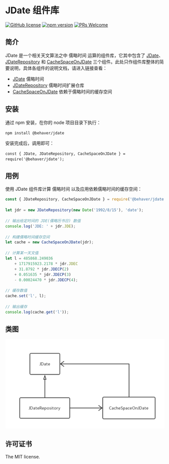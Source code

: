 # JDate 组件库

[![GitHub license](https://img.shields.io/badge/license-MIT-brightgreen.svg)](#) [![npm version](https://img.shields.io/npm/v/react.svg?style=flat)](https://www.npmjs.com/package/@behaver/angle) [![PRs Welcome](https://img.shields.io/badge/PRs-welcome-brightgreen.svg)](#)

## 简介

JDate 是一个相关天文算法之中 儒略时间 运算的组件库，它其中包含了 [JDate](/doc/JDate.md)、[JDateRepository](/doc/JDateRepository.md) 和 [CacheSpaceOnJDate](/doc/CacheSpaceOnJDate.md) 三个组件。此处只作组件库整体的简要说明，具体各组件的说明文档，请进入链接查看：

* [JDate](/doc/JDate.md) 儒略时间
* [JDateRepository](/doc/JDateRepository.md) 儒略时间扩展仓库
* [CacheSpaceOnJDate](/doc/CacheSpaceOnJDate.md) 依赖于儒略时间的缓存空间

## 安装

通过 npm 安装，在你的 node 项目目录下执行：

`npm install @behaver/jdate`

安装完成后，调用即可：

`const { JDate, JDateRepository, CacheSpaceOnJDate } = require('@behaver/jdate');`

## 用例

使用 JDate 组件库计算 儒略时间 以及应用依赖儒略时间的缓存空间：

```js
const { JDateRepository, CacheSpaceOnJDate } = require('@behaver/jdate');

let jdr = new JDateRepository(new Date('1992/8/15'), 'date');

// 输出给定时间的 JDE(儒略历书日) 数值
console.log('JDE: ' + jdr.JDE);

// 构建儒略时间缓存空间
let cache = new CacheSpaceOnJDate(jdr);

// 计算某一天文值
let l = 485868.249036 
	+ 1717915923.2178 * jdr.JDEC 
	+ 31.8792 * jdr.JDECP(2) 
	+ 0.051635 * jdr.JDECP(3) 
	- 0.00024470 * jdr.JDECP(4);

// 缓存数值
cache.set('l', l);

// 输出缓存
console.log(cache.get('l'));
```

## 类图

![JDate](/doc/img/JDate.png "JDate 组件库类图")

## 许可证书

The MIT license.